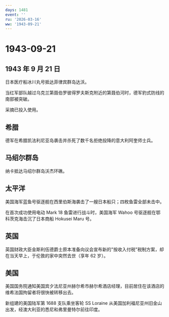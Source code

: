 ```yaml
---
days: 1481
event: ''
ru: '2026-03-16'
ww: '1943-09-21'
---
```


# 1943-09-21

## 1943 年 9 月 21 日

日本医疗船冰川丸号抵达菲律宾群岛达沃。

当红军部队越过乌克兰第聂伯罗彼得罗夫斯克附近的第聂伯河时，德军豹式防线的南部被突破。

采摘已投入使用。

## 希腊

德军在希腊凯法利尼亚岛袭击并杀死了数千名拒绝投降的意大利阿奎师士兵。

## 马绍尔群岛

纳卡抵达马绍尔群岛沃杰环礁。

## 太平洋

美国海军蓝鱼号驱逐舰在西里伯斯海袭击了一艘日本船只；四枚鱼雷全部未击中。

在首次成功使用电动 Mark 18 鱼雷进行战斗时，美国海军 Wahoo
号驱逐舰在鄂科茨克海击沉了日本商船 Hokusei Maru 号。

## 英国

英国财政大臣金斯利伍德爵士原本准备向议会宣布新的"按收入付税"税制方案，却在当天早上，于伦敦的家中突然去世（享年
62 岁）。

## 美国

美国国务院通知美国宾夕法尼亚州赫尔希市赫尔希酒店经理，目前居住在该酒店的维希法国拘留者将很快被转移出去。

新组建的美国陆军第 1688 支队乘坐客轮 SS Loraine
从美国加利福尼亚州旧金山出发，经澳大利亚的悉尼和弗里曼特尔前往印度。